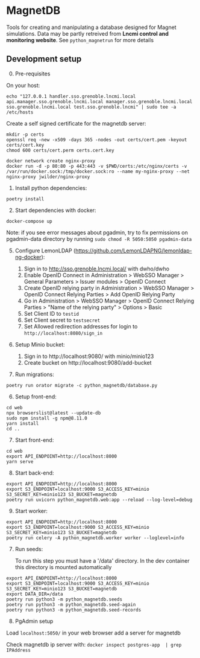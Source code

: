 # MagnetDB

Tools for creating and manipulating a database designed for Magnet simulations.
Data may be partly retreived from **Lncmi control and monitoring website**.
See `python_magnetrun` for more details

## Development setup

0. Pre-requisites

On your host:
```shell
echo "127.0.0.1 handler.sso.grenoble.lncmi.local api.manager.sso.grenoble.lncmi.local manager.sso.grenoble.lncmi.local sso.grenoble.lncmi.local test.sso.grenoble.lncmi" | sudo tee -a /etc/hosts
```

Create a self signed certificate for the magnetdb server:
   
```shell
mkdir -p certs
openssl req -new -x509 -days 365 -nodes -out certs/cert.pem -keyout certs/cert.key
chmod 600 certs/cert.perm certs.cert.key
```

```shell
docker network create nginx-proxy
docker run -d -p 80:80 -p 443:443 -v $PWD/certs:/etc/nginx/certs -v /var/run/docker.sock:/tmp/docker.sock:ro --name my-nginx-proxy --net nginx-proxy jwilder/nginx-proxy
```

1. Install python dependencies:

```shell
poetry install
```

2. Start dependencies with docker:

```shell
docker-compose up
```

Note: if you see error messages about pgadmin, try to fix permissions on pgadmin-data directory by running `sudo chmod -R 5050:5050 pgadmin-data`

5. Configure LemonLDAP (https://github.com/LemonLDAPNG/lemonldap-ng-docker):
   1. Sign in to http://sso.grenoble.lncmi.local/ with dwho/dwho
   2. Enable OpenID Connect in Administration > WebSSO Manager > General Parameters > Issuer modules > OpenID Connect
   3. Create OpenID relying party in Administration > WebSSO Manager > OpenID Connect Relying Parties > Add OpenID Relying Party
   4. Go in Administration > WebSSO Manager > OpenID Connect Relying Parties > "Name of the relying party" > Options > Basic
   5. Set Client ID to `testid`
   6. Set Client secret to `testsecret`
   7. Set Allowed redirection addresses for login to `http://localhost:8080/sign_in`


3. Setup Minio bucket:
   1. Sign in to http://localhost:9080/ with minio/minio123
   2. Create bucket on http://localhost:9080/add-bucket

4. Run migrations:

```shell
poetry run orator migrate -c python_magnetdb/database.py
```


6. Setup front-end:
   
```shell
cd web
npx browserslist@latest --update-db
sudo npm install -g npm@8.11.0
yarn install
cd ..
```

7. Start front-end:

```shell
cd web
export API_ENDPOINT=http://localhost:8000
yarn serve
```

8. Start back-end:

```shell
export API_ENDPOINT=http://localhost:8000
export S3_ENDPOINT=localhost:9000 S3_ACCESS_KEY=minio S3_SECRET_KEY=minio123 S3_BUCKET=magnetdb
poetry run uvicorn python_magnetdb.web:app --reload --log-level=debug
```

9. Start worker:

```shell
export API_ENDPOINT=http://localhost:8000
export S3_ENDPOINT=localhost:9000 S3_ACCESS_KEY=minio S3_SECRET_KEY=minio123 S3_BUCKET=magnetdb
poetry run celery -A python_magnetdb.worker worker --loglevel=info
```

7. Run seeds:

   To run this step you must have a '/data' directory. In the dev container this directory is mounted automatically
   
```shell
export API_ENDPOINT=http://localhost:8000
export S3_ENDPOINT=localhost:9000 S3_ACCESS_KEY=minio S3_SECRET_KEY=minio123 S3_BUCKET=magnetdb
export DATA_DIR=/data
poetry run python3 -m python_magnetdb.seeds
poetry run python3 -m python_magnetdb.seed-again
poetry run python3 -m python_magnetdb.seed-records
```

8. PgAdmin setup

Load `localhost:5050/` in your web browser
add a server for magnetdb
   
Check magnetdb ip server with: `docker inspect postgres-app  | grep IPAddress`


